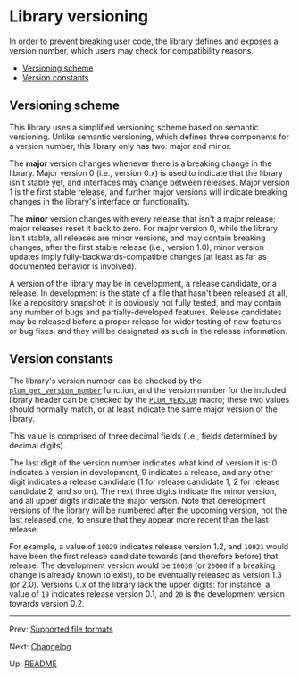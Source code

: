 # Library versioning

In order to prevent breaking user code, the library defines and exposes a version number, which users may check for
compatibility reasons.

- [Versioning scheme](#versioning-scheme)
- [Version constants](#version-constants)

## Versioning scheme

This library uses a simplified versioning scheme based on semantic versioning.
Unlike semantic versioning, which defines three components for a version number, this library only has two: major and
minor.

The **major** version changes whenever there is a breaking change in the library.
Major version 0 (i.e., version 0.x) is used to indicate that the library isn't stable yet, and interfaces may change
between releases.
Major version 1 is the first stable release, and further major versions will indicate breaking changes in the
library's interface or functionality.

The **minor** version changes with every release that isn't a major release; major releases reset it back to zero.
For major version 0, while the library isn't stable, all releases are minor versions, and may contain breaking
changes; after the first stable release (i.e., version 1.0), minor version updates imply fully-backwards-compatible
changes (at least as far as documented behavior is involved).

A version of the library may be in development, a release candidate, or a release.
In development is the state of a file that hasn't been released at all, like a repository snapshot; it is obviously
not fully tested, and may contain any number of bugs and partially-developed features.
Release candidates may be released before a proper release for wider testing of new features or bug fixes, and they
will be designated as such in the release information.

## Version constants

The library's version number can be checked by the [`plum_get_version_number`][function] function, and the version
number for the included library header can be checked by the [`PLUM_VERSION`][macro] macro; these two values should
normally match, or at least indicate the same major version of the library.

This value is comprised of three decimal fields (i.e., fields determined by decimal digits).

The last digit of the version number indicates what kind of version it is: 0 indicates a version in development, 9
indicates a release, and any other digit indicates a release candidate (1 for release candidate 1, 2 for release
candidate 2, and so on).
The next three digits indicate the minor version, and all upper digits indicate the major version.
Note that development versions of the library will be numbered after the upcoming version, not the last released one,
to ensure that they appear more recent than the last release.

For example, a value of `10029` indicates release version 1.2, and `10021` would have been the first release candidate
towards (and therefore before) that release.
The development version would be `10030` (or `20000` if a breaking change is already known to exist), to be eventually
released as version 1.3 (or 2.0).
Versions 0.x of the library lack the upper digits: for instance, a value of `19` indicates release version 0.1, and
`20` is the development version towards version 0.2.

* * *

Prev: [Supported file formats](formats.md)

Next: [Changelog](changelog.md)

Up: [README](README.md)

[function]: functions.md#plum_get_version_number
[macro]: macros.md#feature-test-macros

